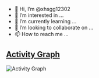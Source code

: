 <!-- GitHub数据统计 
<div>
  <img height="137px" src="https://github-readme-stats.vercel.app/api?username=xhsgg12302&show_icons=true&theme=tokyonight&hide_title=true" />
  <img height="137px" src="https://github-readme-stats.vercel.app/api/top-langs/?username=xhsgg12302&layout=compact&theme=synthwave&hide_title=true" />
</div>
<br>
-->
- 👋 Hi, I’m @xhsgg12302
- 👀 I’m interested in ...
- 🌱 I’m currently learning ...
- 💞️ I’m looking to collaborate on ...
- 📫 How to reach me ...

<!---
xhsgg12302/xhsgg12302 is a ✨ special ✨ repository because its `README.md` (this file) appears on your GitHub profile.
You can click the Preview link to take a look at your changes.
--->

## [Activity Graph](https://ashutosh00710.github.io/github-readme-activity-graph/)

![Activity Graph](https://github-readme-activity-graph.vercel.app/graph?username=xhsgg12302&bg_color=141321&color=a9fef7&line=fd428e&point=fd428e&area=true&hide_border=false)
